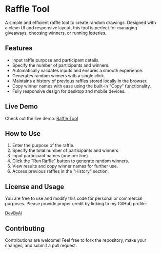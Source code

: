 # Raffle Tool

A simple and efficient raffle tool to create random drawings. Designed with a clean UI and responsive layout, this tool is perfect for managing giveaways, choosing winners, or running lotteries.

## Features
- Input raffle purpose and participant details.
- Specify the number of participants and winners.
- Automatically validates inputs and ensures a smooth experience.
- Generates random winners with a single click.
- Maintains a history of previous raffles stored locally in the browser.
- Copy winner names with ease using the built-in "Copy" functionality.
- Fully responsive design for desktop and mobile devices.

## Live Demo
Check out the live demo: [Raffle Tool](https://github.com/DevByAi)

## How to Use
1. Enter the purpose of the raffle.
2. Specify the total number of participants and winners.
3. Input participant names (one per line).
4. Click the "Run Raffle" button to generate random winners.
5. View results and copy winner names for further use.
6. Access previous raffles in the "History" section.

## License and Usage
You are free to use and modify this code for personal or commercial purposes. Please provide proper credit by linking to my GitHub profile:

[DevByAi](https://github.com/DevByAi)

## Contributing
Contributions are welcome! Feel free to fork the repository, make your changes, and submit a pull request.
